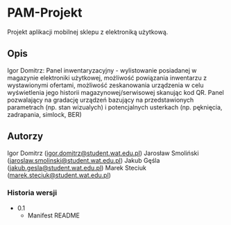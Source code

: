 # PAM-Projekt
Projekt aplikacji mobilnej sklepu z elektroniką użytkową.
## Opis



Igor Domitrz:
Panel inwentaryzacyjny - wylistowanie posiadanej w magazynie elektroniki użytkowej, możliwość powiązania inwentarzu z wystawionymi ofertami, możliwość zeskanowania urządzenia w celu wyświetlenia jego historii magazynowej/serwisowej skanując kod QR. Panel pozwalający na gradację urządzeń bazujący na przedstawionych parametrach (np. stan wizualych) i potencjalnych usterkach (np. pęknięcia, zadrapania, simlock, BER)





## Autorzy
Igor Domitrz (igor.domitrz@student.wat.edu.pl)
Jarosław Smoliński (jaroslaw.smolinski@student.wat.edu.pl)
Jakub Gęśla (jakub.gesla@student.wat.edu.pl)
Marek Steciuk (marek.steciuk@student.wat.edu.pl)
### Historia wersji
* 0.1
    * Manifest README
